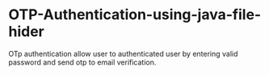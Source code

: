 # OTP-Authentication-using-java-file-hider
OTp authentication allow user to authenticated user by entering valid password and send otp to email verification.
